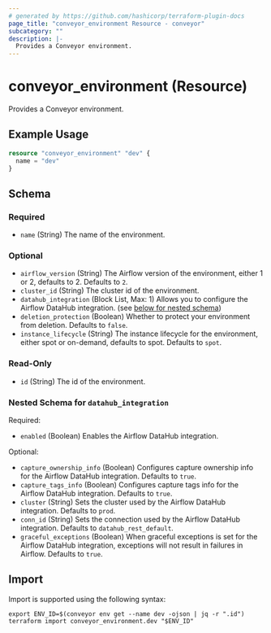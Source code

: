 ```yaml
---
# generated by https://github.com/hashicorp/terraform-plugin-docs
page_title: "conveyor_environment Resource - conveyor"
subcategory: ""
description: |-
  Provides a Conveyor environment.
---
```


# conveyor_environment (Resource)

Provides a Conveyor environment.

## Example Usage

```terraform
resource "conveyor_environment" "dev" {
  name = "dev"
}
```

<!-- schema generated by tfplugindocs -->
## Schema

### Required

- `name` (String) The name of the environment.

### Optional

- `airflow_version` (String) The Airflow version of the environment, either 1 or 2, defaults to 2. Defaults to `2`.
- `cluster_id` (String) The cluster id of the environment.
- `datahub_integration` (Block List, Max: 1) Allows you to configure the Airflow DataHub integration. (see [below for nested schema](#nestedblock--datahub_integration))
- `deletion_protection` (Boolean) Whether to protect your environment from deletion. Defaults to `false`.
- `instance_lifecycle` (String) The instance lifecycle for the environment, either spot or on-demand, defaults to spot. Defaults to `spot`.

### Read-Only

- `id` (String) The id of the environment.

<a id="nestedblock--datahub_integration"></a>
### Nested Schema for `datahub_integration`

Required:

- `enabled` (Boolean) Enables the Airflow DataHub integration.

Optional:

- `capture_ownership_info` (Boolean) Configures capture ownership info for the Airflow DataHub integration. Defaults to `true`.
- `capture_tags_info` (Boolean) Configures capture tags info for the Airflow DataHub integration. Defaults to `true`.
- `cluster` (String) Sets the cluster used by the Airflow DataHub integration. Defaults to `prod`.
- `conn_id` (String) Sets the connection used by the Airflow DataHub integration. Defaults to `datahub_rest_default`.
- `graceful_exceptions` (Boolean) When graceful exceptions is set for the Airflow DataHub integration, exceptions will not result in failures in Airflow. Defaults to `true`.

## Import

Import is supported using the following syntax:

```shell
export ENV_ID=$(conveyor env get --name dev -ojson | jq -r ".id")
terraform import conveyor_environment.dev "$ENV_ID"
```
